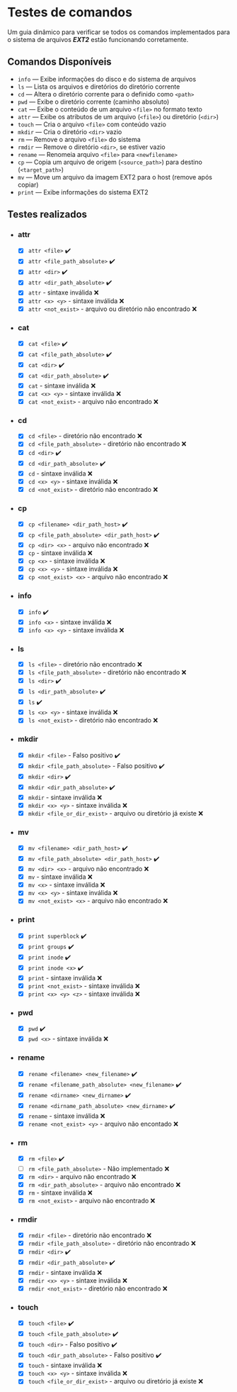 # Testes de comandos

Um guia dinâmico para verificar se todos os comandos implementados para o sistema de arquivos **_EXT2_** estão funcionando corretamente.

## Comandos Disponíveis

- `info` &mdash; Exibe informações do disco e do sistema de arquivos
- `ls` &mdash; Lista os arquivos e diretórios do diretório corrente
- `cd` &mdash; Altera o diretório corrente para o definido como `<path>`
- `pwd` &mdash; Exibe o diretório corrente (caminho absoluto)
- `cat` &mdash; Exibe o conteúdo de um arquivo `<file>` no formato texto
- `attr` &mdash; Exibe os atributos de um arquivo (`<file>`) ou diretório (`<dir>`)
- `touch` &mdash; Cria o arquivo `<file>` com conteúdo vazio
- `mkdir` &mdash; Cria o diretório `<dir>` vazio
- `rm` &mdash; Remove o arquivo `<file>` do sistema
- `rmdir` &mdash; Remove o diretório `<dir>`, se estiver vazio
- `rename` &mdash; Renomeia arquivo `<file>` para `<newfilename>`
- `cp` &mdash; Copia um arquivo de origem (`<source_path>`) para destino (`<target_path>`)
- `mv` &mdash; Move um arquivo da imagem EXT2 para o host (remove após copiar)
- `print` &mdash; Exibe informações do sistema EXT2

## Testes realizados

- ### attr

  - [x] `attr <file>` ✔️
  - [x] `attr <file_path_absolute>` ✔️
  - [x] `attr <dir>` ✔️
  - [x] `attr <dir_path_absolute>` ✔️
  - [x] `attr` - sintaxe inválida ❌
  - [x] `attr <x> <y>` - sintaxe inválida ❌
  - [x] `attr <not_exist>` - arquivo ou diretório não encontrado ❌

- ### cat

  - [x] `cat <file>` ✔️
  - [x] `cat <file_path_absolute>` ✔️
  - [x] `cat <dir>` ✔️
  - [x] `cat <dir_path_absolute>` ✔️
  - [x] `cat` - sintaxe inválida ❌
  - [x] `cat <x> <y>` - sintaxe inválida ❌
  - [x] `cat <not_exist>` - arquivo não encontrado ❌

- ### cd

  - [x] `cd <file>` - diretório não encontrado ❌
  - [x] `cd <file_path_absolute>` - diretório não encontrado ❌
  - [x] `cd <dir>` ✔️
  - [x] `cd <dir_path_absolute>` ✔️
  - [x] `cd` - sintaxe inválida ❌
  - [x] `cd <x> <y>` - sintaxe inválida ❌
  - [x] `cd <not_exist>` - diretório não encontrado ❌

- ### cp

  - [x] `cp <filename> <dir_path_host>` ✔️
  - [x] `cp <file_path_absolute> <dir_path_host>` ✔️
  - [x] `cp <dir> <x>` - arquivo não encontrado ❌
  - [x] `cp` - sintaxe inválida ❌
  - [x] `cp <x>` - sintaxe inválida ❌
  - [x] `cp <x> <y>` - sintaxe inválida ❌
  - [x] `cp <not_exist> <x>` - arquivo não encontrado ❌

- ### info

  - [x] `info` ✔️
  - [x] `info <x>` - sintaxe inválida ❌
  - [x] `info <x> <y>` - sintaxe inválida ❌

- ### ls

  - [x] `ls <file>` - diretório não encontrado ❌
  - [x] `ls <file_path_absolute>` - diretório não encontrado ❌
  - [x] `ls <dir>` ✔️
  - [x] `ls <dir_path_absolute>` ✔️
  - [x] `ls` ✔️
  - [x] `ls <x> <y>` - sintaxe inválida ❌
  - [x] `ls <not_exist>` - diretório não encontrado ❌

- ### mkdir

  - [x] `mkdir <file>` - Falso positivo ✔️
  - [x] `mkdir <file_path_absolute>` - Falso positivo ✔️
  - [x] `mkdir <dir>` ✔️
  - [x] `mkdir <dir_path_absolute>` ✔️
  - [x] `mkdir` - sintaxe inválida ❌
  - [x] `mkdir <x> <y>` - sintaxe inválida ❌
  - [x] `mkdir <file_or_dir_exist>` - arquivo ou diretório já existe ❌

- ### mv

  - [x] `mv <filename> <dir_path_host>` ✔️
  - [x] `mv <file_path_absolute> <dir_path_host>` ✔️
  - [x] `mv <dir> <x>` - arquivo não encontrado ❌
  - [x] `mv` - sintaxe inválida ❌
  - [x] `mv <x>` - sintaxe inválida ❌
  - [x] `mv <x> <y>` - sintaxe inválida ❌
  - [x] `mv <not_exist> <x>` - arquivo não encontrado ❌

- ### print

  - [x] `print superblock` ✔️
  - [x] `print groups` ✔️
  - [x] `print inode` ✔️
  - [x] `print inode <x>` ✔️
  - [x] `print` - sintaxe inválida ❌
  - [x] `print <not_exist>` - sintaxe inválida ❌
  - [x] `print <x> <y> <z>` - sintaxe inválida ❌

- ### pwd

  - [x] `pwd` ✔️
  - [x] `pwd <x>` - sintaxe inválida ❌

- ### rename

  - [x] `rename <filename> <new_filename>` ✔️
  - [x] `rename <filename_path_absolute> <new_filename>` ✔️
  - [x] `rename <dirname> <new_dirname>` ✔️
  - [x] `rename <dirname_path_absolute> <new_dirname>` ✔️
  - [x] `rename` - sintaxe inválida ❌
  - [x] `rename <not_exist> <y>` - arquivo não encontado ❌

- ### rm

  - [x] `rm <file>` ✔️
  - [ ] `rm <file_path_absolute>` - Não implementado ❌
  - [x] `rm <dir>` - arquivo não encontrado ❌
  - [x] `rm <dir_path_absolute>` - arquivo não encontrado ❌
  - [x] `rm` - sintaxe inválida ❌
  - [x] `rm <not_exist>` - arquivo não encontrado ❌

- ### rmdir

  - [x] `rmdir <file>` - diretório não encontrado ❌
  - [x] `rmdir <file_path_absolute>` - diretório não encontrado ❌
  - [x] `rmdir <dir>` ✔️
  - [x] `rmdir <dir_path_absolute>` ✔️
  - [x] `rmdir` - sintaxe inválida ❌
  - [x] `rmdir <x> <y>` - sintaxe inválida ❌
  - [x] `rmdir <not_exist>` - diretório não encontrado ❌

- ### touch

  - [x] `touch <file>` ✔️
  - [x] `touch <file_path_absolute>` ✔️
  - [x] `touch <dir>` - Falso positivo ✔️
  - [x] `touch <dir_path_absolute>` - Falso positivo ✔️
  - [x] `touch` - sintaxe inválida ❌
  - [x] `touch <x> <y>` - sintaxe inválida ❌
  - [x] `touch <file_or_dir_exist>` - arquivo ou diretório já existe ❌
